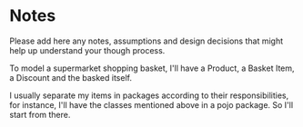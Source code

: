 # Notes

Please add here any notes, assumptions and design decisions that might help up
understand your though process.

To model a supermarket shopping basket, I'll have a Product, a Basket Item, a
Discount and the basked itself.

I usually separate my items in packages according to their responsibilities, for
instance, I'll have the classes mentioned above in a pojo package.  So I'll 
start from there.
